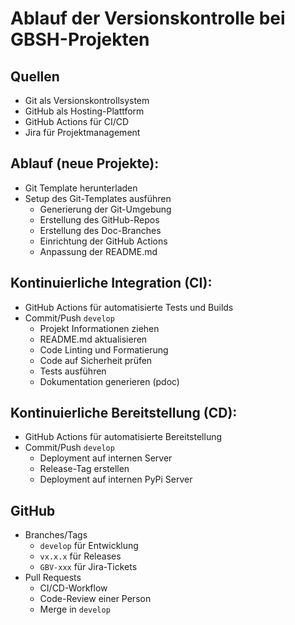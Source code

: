 # Ablauf der Versionskontrolle bei GBSH-Projekten

## Quellen

- Git als Versionskontrollsystem
- GitHub als Hosting-Plattform
- GitHub Actions für CI/CD
- Jira für Projektmanagement

## Ablauf (neue Projekte):

- Git Template herunterladen
- Setup des Git-Templates ausführen
    - Generierung der Git-Umgebung
    - Erstellung des GitHub-Repos
    - Erstellung des Doc-Branches
    - Einrichtung der GitHub Actions
    - Anpassung der README.md

## Kontinuierliche Integration (CI):

- GitHub Actions für automatisierte Tests und Builds
- Commit/Push `develop`
    - Projekt Informationen ziehen
    - README.md aktualisieren
    - Code Linting und Formatierung
    - Code auf Sicherheit prüfen
    - Tests ausführen
    - Dokumentation generieren (pdoc)

## Kontinuierliche Bereitstellung (CD):

- GitHub Actions für automatisierte Bereitstellung
- Commit/Push `develop`
    - Deployment auf internen Server
    - Release-Tag erstellen
    - Deployment auf internen PyPi Server

## GitHub

- Branches/Tags
    - `develop` für Entwicklung
    - `vx.x.x` für Releases
    - `GBV-xxx` für Jira-Tickets
- Pull Requests
    - CI/CD-Workflow
    - Code-Review einer Person
    - Merge in `develop`
